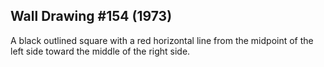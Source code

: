 ## Wall Drawing #154 (1973)

A black outlined square with a red horizontal line from the midpoint of the left side toward the middle of the right side.
